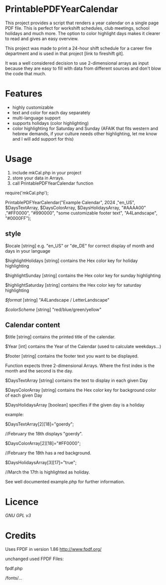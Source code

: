 # PrintablePDFYearCalendar

This project provides a script that renders a year calendar on a single page PDF file. This is perfect for workshift schedules, club meetings, school holidays and much more.
The option to color highlight days makes it clearer to read and gives an easy overview.

This project was made to print a 24-hour shift schedule for a career fire department and is used in that project [link to fireshift git].

It was a well considered decision to use 2-dimensional arrays as input because they are easy to fill with data from different sources and don't blow the code that much.

# Features

* highly customizable
* text and color for each day separately
* multi-language support
* supports holidays (color highlighting)
* color highlighting for Saturday and Sunday (AFAIK that fits western and hebrew demands, if your culture needs other highlighting, let me know and I will add support for this)

# Usage

1. include mkCal.php in your project
2. store your data in Arrays.
3. call PrintablePDFYearCalendar function

require('mkCal.php');

PrintablePDFYearCalendar("Example Calendar", 2024 ,"en_US", $DaysTextArray, $DaysColorArray, $DaysHolidaysArray, "#AAAA00" ,"#FF0000", "#990000", "some customizable footer text", "A4Landscape", "#0000FF");



## style

$locale [string] e.g. "en_US" or "de_DE" for correct display of month and days in your language

$highlightHolidays [string] contains the Hex color key for holiday highlighting

$highlightSunday [string] contains the Hex color key for sunday highlighting

$highlightSaturday [string] contains the Hex color key for saturday highlighting

*$format* [string] "A4Landscape / LetterLandscape"

*$colorScheme* [string] "red/blue/green/yellow" 



## Calendar content

$title [string] contains the printed title of the calendar.

$Year [int] contains the Year of the Calendar (used to calculate weekdays...)

$footer [string] contains the footer text you want to be displayed.

Function expects three 2-dimensional Arrays. Where the first index is the month and the second is the day.

$DaysTextArray [string] contains the text to display in each given Day

$DaysColorArray [string] contains the Hex color key for background color of each given Day

$DaysHolidaysArray [boolean] specifies if the given day is a holiday


example: 

$DaysTextArray[2][18]="goerdy";

//February the 18th displays "goerdy".


$DaysColorArray[2][18]="#FF0000";

//February the 18th has a red background.


$DaysHolidaysArray[3][17]="true";

//March the 17th is highlighted as holiday.


See well documented example.php for further information.

# Licence

*GNU GPL v3*

# Credits

Uses FPDF in version 1.86 http://www.fpdf.org/

unchanged used FPDF Files:

fpdf.php

/fonts/...
